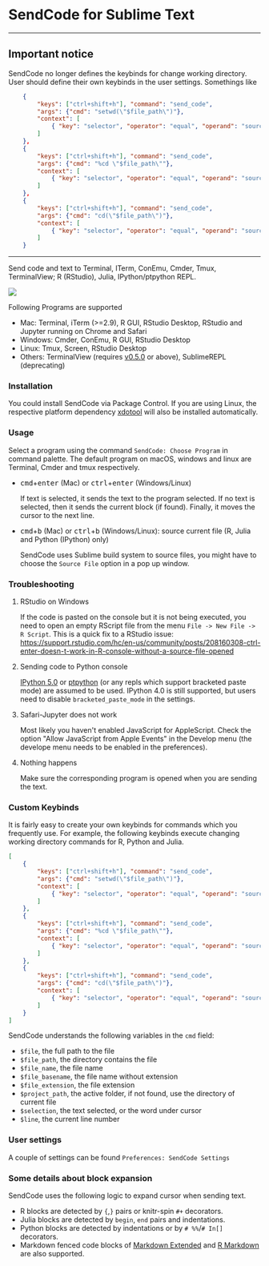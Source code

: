 # SendCode for Sublime Text

---
## Important notice

SendCode no longer defines the keybinds for change working directory. 
User should define their own keybinds in the user settings. Somethings like

```json
    {
        "keys": ["ctrl+shift+h"], "command": "send_code",
        "args": {"cmd": "setwd(\"$file_path\")"},
        "context": [
            { "key": "selector", "operator": "equal", "operand": "source.r" }
        ]
    },
    {
        "keys": ["ctrl+shift+h"], "command": "send_code",
        "args": {"cmd": "%cd \"$file_path\""},
        "context": [
            { "key": "selector", "operator": "equal", "operand": "source.python" }
        ]
    },
    {
        "keys": ["ctrl+shift+h"], "command": "send_code",
        "args": {"cmd": "cd(\"$file_path\")"},
        "context": [
            { "key": "selector", "operator": "equal", "operand": "source.julia" }
        ]
    }
```

---


Send code and text to Terminal, ITerm, ConEmu, Cmder, Tmux, TerminalView; R (RStudio), Julia, IPython/ptpython REPL.

![](https://user-images.githubusercontent.com/1690993/28198891-4ebe5eaa-682f-11e7-8173-10b64faef9b4.png)


Following Programs are supported

- Mac: Terminal, iTerm (>=2.9), R GUI, RStudio Desktop, RStudio and Jupyter running on Chrome and Safari
- Windows: Cmder, ConEmu, R GUI, RStudio Desktop
- Linux: Tmux, Screen, RStudio Desktop
- Others: TerminalView (requires [v0.5.0](https://github.com/Wramberg/TerminalView/tree/0.5.0) or above), SublimeREPL (deprecating)

### Installation

You could install SendCode via Package Control. If you are using Linux, the respective platform dependency
[xdotool](https://github.com/randy3k/sublime-xdotool) will also be installed automatically.


### Usage

Select a program using the command `SendCode: Choose Program` in command palette. The default program on macOS, windows and linux are Terminal, Cmder and tmux respectively.

- <kbd>cmd</kbd>+<kbd>enter</kbd> (Mac) or <kbd>ctrl</kbd>+<kbd>enter</kbd> (Windows/Linux)

    If text is selected, it sends the text to the program selected. If no text is selected, then it sends the current block (if found). Finally, it moves the cursor to the next line.


- <kbd>cmd</kbd>+<kbd>b</kbd> (Mac) or <kbd>ctrl</kbd>+<kbd>b</kbd> (Windows/Linux): source current file (R, Julia and Python (IPython) only)

    SendCode uses Sublime build system to source files, you might have to choose the `Source File` option in a pop up window.


### Troubleshooting

1. RStudio on Windows

   If the code is pasted on the console but it is not being executed, you need to open an empty RScript file from the menu `File -> New File -> R Script`. This is a quick fix to a RStudio issue: https://support.rstudio.com/hc/en-us/community/posts/208160308-ctrl-enter-doesn-t-work-in-R-console-without-a-source-file-opened

2. Sending code to Python console

   [IPython 5.0](https://ipython.org) or [ptpython](https://github.com/jonathanslenders/ptpython) (or any repls which support bracketed paste mode) are assumed to be used. IPython 4.0 is still supported, but users need to disable `bracketed_paste_mode` in the settings.

3. Safari-Jupyter does not work
   
   Most likely you haven't enabled JavaScript for AppleScript. Check the option "Allow JavaScript from Apple Events" in the Develop menu (the develope menu needs to be enabled in the preferences).

4. Nothing happens
   
   Make sure the corresponding program is opened when you are sending the text.

### Custom Keybinds

It is fairly easy to create your own keybinds for commands which you frequently use. For example, the following keybinds execute changing working directory commands for R, Python and Julia.

```json
[
    {
        "keys": ["ctrl+shift+h"], "command": "send_code",
        "args": {"cmd": "setwd(\"$file_path\")"},
        "context": [
            { "key": "selector", "operator": "equal", "operand": "source.r" }
        ]
    },
    {
        "keys": ["ctrl+shift+h"], "command": "send_code",
        "args": {"cmd": "%cd \"$file_path\""},
        "context": [
            { "key": "selector", "operator": "equal", "operand": "source.python" }
        ]
    },
    {
        "keys": ["ctrl+shift+h"], "command": "send_code",
        "args": {"cmd": "cd(\"$file_path\")"},
        "context": [
            { "key": "selector", "operator": "equal", "operand": "source.julia" }
        ]
    }
]
```

SendCode understands the following variables in the `cmd` field:

- `$file`, the full path to the file
- `$file_path`, the directory contains the file
- `$file_name`, the file name
- `$file_basename`, the file name without extension
- `$file_extension`, the file extension
- `$project_path`, the active folder, if not found, use the directory of current file
- `$selection`, the text selected, or the word under cursor
- `$line`, the current line number


### User settings

A couple of settings can be found `Preferences: SendCode Settings`

### Some details about block expansion

SendCode uses the following logic to expand cursor when sending text.

- R blocks are detected by `{`,`}` pairs or knitr-spin `#+` decorators.
- Julia blocks are detected by `begin`, `end` pairs and indentations.
- Python blocks are detected by indentations or by `# %%`/`# In[]` decorators.
- Markdown fenced code blocks of [Markdown Extended](https://github.com/jonschlinkert/sublime-markdown-extended) and [R Markdown](https://github.com/randy3k/R-Box) are also supported.
